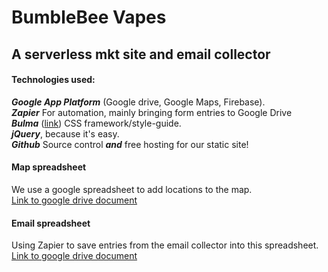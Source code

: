 # BumbleBee Vapes   
## A serverless mkt site and email collector  
#### Technologies used:  
***Google App Platform*** (Google drive, Google Maps, Firebase).  
***Zapier***  For automation, mainly bringing form entries to Google Drive   
***Bulma*** ([link](http://bulma.io/)) CSS framework/style-guide.  
***jQuery***, because it's easy.  
***Github*** Source control ***and*** free hosting for our static site!   
#### Map spreadsheet
We use a google spreadsheet to add locations to the map.  
[Link to google drive document](https://docs.google.com/spreadsheets/d/1Lr-h5Wb1zVJfrzmavVAHf3tRWrCuzFpXZC-wd-4_bJk/edit#gid=0)

#### Email spreadsheet
Using Zapier to save entries from the email collector into this spreadsheet.  
[Link to google drive document](https://docs.google.com/a/jaimevelas.co/spreadsheets/d/1zdrFPnuwliUh2t7GMP--2sry2s3I9HwcdC4oqa8sobc/edit?usp=sharing)
